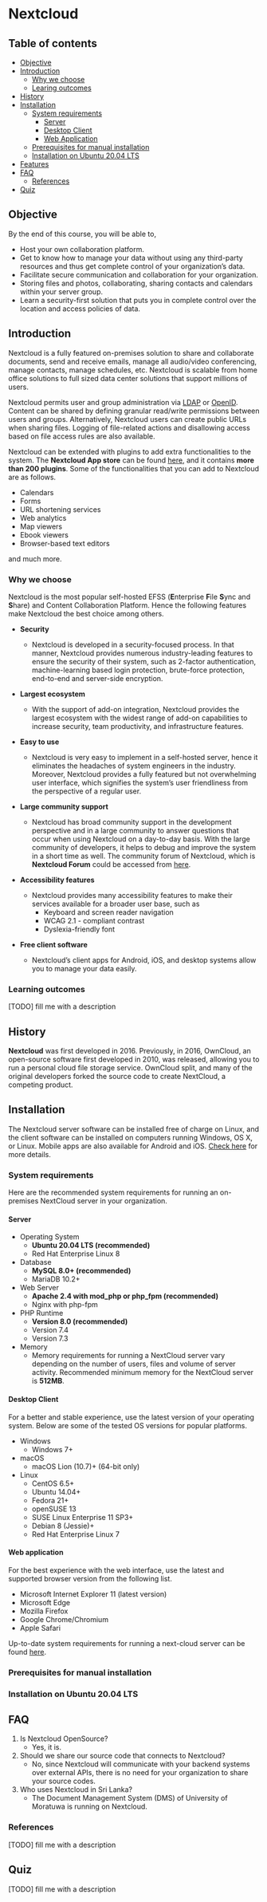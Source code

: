 # Nextcloud

## Table of contents

- [Objective](#objective)
- [Introduction](#introduction)
    - [Why we choose](#why-we-choose)
    - [Learing outcomes](#learning-outcomes)
- [History](#history)
- [Installation](#installation)
    - [System requirements](#system-requirements)
        - [Server](#server)
        - [Desktop Client](#desktop-client)
        - [Web Application](#web-application)
    - [Prerequisites for manual installation](#prerequisites-for-manual-installation)
    - [Installation on Ubuntu 20.04 LTS](#installation-on-ubuntu-20.04-lts)
- [Features](#features)
- [FAQ](#faq)
    - [References](#references)
- [Quiz](#quiz)

## Objective

By the end of this course, you will be able to,
- Host your own collaboration platform.
- Get to know how to manage your data without using any third-party resources and thus get complete control of your organization’s data.
- Facilitate secure communication and collaboration for your organization.
- Storing files and photos, collaborating, sharing contacts and calendars within your server group. 
- Learn a security-first solution that puts you in complete control over the location and access policies of data.


##  Introduction

Nextcloud is a fully featured on-premises solution to share and collaborate documents, send and receive emails, manage all audio/video conferencing, manage contacts, manage schedules, etc. Nextcloud is scalable from home office solutions to full sized data center solutions that support millions of users.

Nextcloud permits user and group administration via [LDAP](https://en.wikipedia.org/wiki/Lightweight_Directory_Access_Protocol) or [OpenID](https://en.wikipedia.org/wiki/Lightweight_Directory_Access_Protocol). Content can be shared by defining granular read/write permissions between users and groups. Alternatively, Nextcloud users can create public URLs when sharing files. Logging of file-related actions and disallowing access based on file access rules are also available.

Nextcloud can be extended with plugins to add extra functionalities to the system. The **Nextcloud App store** can be found [here](https://apps.nextcloud.com/), and it contains **more than 200 plugins**. Some of the functionalities that you can add to Nextcloud are as follows.

- Calendars
- Forms
- URL shortening services
- Web analytics
- Map viewers
- Ebook viewers
- Browser-based text editors

and much more.

### Why we choose

Nextcloud is the most popular self-hosted EFSS (**E**nterprise **F**ile **S**ync and **S**hare) and Content Collaboration Platform. Hence the following features make Nextcloud the best choice among others.

- **Security**
    - Nextcloud is developed in a security-focused process. In that manner, Nextcloud provides numerous industry-leading features to ensure the security of their system, such as 2-factor authentication, machine-learning based login protection, brute-force protection, end-to-end and server-side encryption.

- **Largest ecosystem**

    - With the support of add-on integration, Nextcloud provides the largest ecosystem with the widest range of add-on capabilities to increase security, team productivity, and infrastructure features.

- **Easy to use**

    - Nextcloud is very easy to implement in a self-hosted server, hence it eliminates the headaches of system engineers in the industry. Moreover, Nextcloud provides a fully featured but not overwhelming user interface, which signifies the system’s user friendliness from the perspective of a regular user.

- **Large community support**

    - Nextcloud has broad community support in the development perspective and in a large community to answer questions that occur when using Nextcloud on a day-to-day basis. With the large community of developers, it helps to debug and improve the system in a short time as well. The community forum of Nextcloud, which is **Nextcloud Forum** could be accessed from [here](https://help.nextcloud.com/).

- **Accessibility features**
    - Nextcloud provides many accessibility features to make their services available for a broader user base, such as
        - Keyboard and screen reader navigation
        - WCAG 2.1 - compliant contrast
        - Dyslexia-friendly font

- **Free client software**
    - Nextcloud’s client apps for Android, iOS, and desktop systems allow you to manage your data easily.

### Learning outcomes

[TODO] fill me with a description

## History

__Nextcloud__ was first developed in 2016. Previously, in 2016, OwnCloud, an open-source software first developed in 2010, was released, allowing you to run a personal cloud file storage service. OwnCloud split, and many of the original developers forked the source code to create NextCloud, a competing product.

## Installation

The Nextcloud server software can be installed free of charge on Linux, and the client software can be installed on computers running Windows, OS X, or Linux. Mobile apps are also available for Android and iOS. [Check here](https://nextcloud.com/install/) for more details.

### System requirements

Here are the recommended system requirements for running an on-premises NextCloud server in your organization.

#### Server

- Operating System
    - __Ubuntu 20.04 LTS (recommended)__
    - Red Hat Enterprise Linux 8
- Database
    - __MySQL 8.0+ (recommended)__
    - MariaDB 10.2+
- Web Server
    - __Apache 2.4 with mod_php or php_fpm (recommended)__
    - Nginx with php-fpm
- PHP Runtime
    - __Version 8.0 (recommended)__
    - Version 7.4
    - Version 7.3
- Memory
    - Memory requirements for running a NextCloud server vary depending on the number of users, files and volume of server activity. Recommended minimum memory for the NextCloud server is __512MB__.

#### Desktop Client

For a better and stable experience, use the latest version of your operating system. Below are some of the tested OS versions for popular platforms.

- Windows
    - Windows 7+
- macOS
    - macOS Lion (10.7)+ (64-bit only)
- Linux
    - CentOS 6.5+
    - Ubuntu 14.04+
    - Fedora 21+
    - openSUSE 13
    - SUSE Linux Enterprise 11 SP3+
    - Debian 8 (Jessie)+
    - Red Hat Enterprise Linux 7

#### Web application

For the best experience with the web interface, use the latest and supported browser version from the following list.

- Microsoft Internet Explorer 11 (latest version)
- Microsoft Edge
- Mozilla Firefox
- Google Chrome/Chromium
- Apple Safari

Up-to-date system requirements for running a next-cloud server can be found [here](https://docs.nextcloud.com/server/latest/admin_manual/installation/system_requirements.html).

### Prerequisites for manual installation

### Installation on Ubuntu 20.04 LTS

## FAQ

1. Is Nextcloud OpenSource?
    - Yes, it is.
1. Should we share our source code that connects to Nextcloud?
    - No, since Nextcloud will communicate with your backend systems over external APIs, there is no need for your organization to share your source codes.
1. Who uses Nextcloud in Sri Lanka?
    - The Document Management System (DMS) of University of Moratuwa is running on Nextcloud.


### References

[TODO] fill me with a description

## Quiz

[TODO] fill me with a description